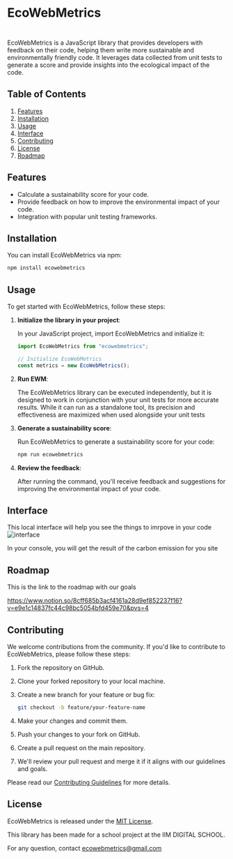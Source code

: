 # EcoWebMetrics

<img src="[https://github.com/favicon.ico](https://github.com/Meanzar/EcoWebMetrics/assets/90480267/781dc3a3-1014-4132-8857-130c299cf2ee)" width="10px">

EcoWebMetrics is a JavaScript library that provides developers with feedback on their code, helping them write more sustainable and environmentally friendly code. It leverages data collected from unit tests to generate a score and provide insights into the ecological impact of the code.

## Table of Contents

1. [Features](#features)
2. [Installation](#installation)
3. [Usage](#usage)
4. [Interface](#interface)
5. [Contributing](#contributing)
6. [License](#license)
7. [Roadmap](#roadmap)

## Features

- Calculate a sustainability score for your code.
- Provide feedback on how to improve the environmental impact of your code.
- Integration with popular unit testing frameworks.

## Installation

You can install EcoWebMetrics via npm:

```bash
npm install ecowebmetrics
```

## Usage

To get started with EcoWebMetrics, follow these steps:

1. **Initialize the library in your project**:

   In your JavaScript project, import EcoWebMetrics and initialize it:

   ```javascript
   import EcoWebMetrics from "ecowebmetrics";

   // Initialize EcoWebMetrics
   const metrics = new EcoWebMetrics();
   ```

2. **Run EWM**:

   The EcoWebMetrics library can be executed independently, but it is designed to work in conjunction with your unit tests for more accurate results. While it can run as a standalone tool, its precision and effectiveness are maximized when used alongside your unit tests

3. **Generate a sustainability score**:

   Run EcoWebMetrics to generate a sustainability score for your code:

   ```bash
   npm run ecowebmetrics
   ```

4. **Review the feedback**:

   After running the command, you'll receive feedback and suggestions for improving the environmental impact of your code.

## Interface

This local interface will help you see the things to imrpove in your code
![interface](https://github.com/Meanzar/EcoWebMetrics/assets/90480267/6933b0eb-d8d7-4e2e-978a-6c42d2cdc938)

In your console, you will get the result of the carbon emission for you site

## Roadmap

This is the link to the roadmap with our goals

https://www.notion.so/8cff685b3acf4161a28d9ef852237f16?v=e9e1c14837fc44c98bc5054bfd459e70&pvs=4

## Contributing

We welcome contributions from the community. If you'd like to contribute to EcoWebMetrics, please follow these steps:

1. Fork the repository on GitHub.

2. Clone your forked repository to your local machine.

3. Create a new branch for your feature or bug fix:

   ```bash
   git checkout -b feature/your-feature-name
   ```

4. Make your changes and commit them.

5. Push your changes to your fork on GitHub.

6. Create a pull request on the main repository.

7. We'll review your pull request and merge it if it aligns with our guidelines and goals.

Please read our [Contributing Guidelines](CONTRIBUTING.md) for more details.

## License

EcoWebMetrics is released under the [MIT License](LICENSE).

This library has been made for a school project at the IIM DIGITAL SCHOOL.

For any question, contact ecowebmetrics@gmail.com
